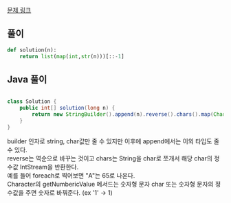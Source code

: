 [문제 링크](https://programmers.co.kr/learn/courses/30/lessons/12932)


## 풀이
```python
def solution(n):    
    return list(map(int,str(n)))[::-1]
```

## Java 풀이
```java

class Solution {
    public int[] solution(long n) {
        return new StringBuilder().append(n).reverse().chars().map(Character::getNumericValue).toArray();
    }
}
```
builder 인자로 string, char값만 줄 수 있지만 이후에 append에서는 이외 타입도 줄 수 있다.  
reverse는 역순으로 바꾸는 것이고 chars는 String을 char로 쪼개서 해당 char의 정수값 IntStream을 반환한다.  
예를 들어 foreach로 찍어보면 "A"는 65로 나온다.  
Character의 getNumbericValue 메서드는 숫자형 문자 char 또는 숫자형 문자의 정수값을 주면 숫자로 바꿔준다. (ex '1' -> 1)  
